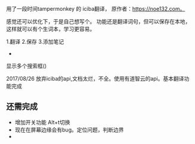 用了一段时间tampermonkey 的 iciba翻译，
原作者：https://noe132.com。

感觉还可以优化下，于是自己想写个。
功能还是翻译词句，但可以保存在本地，这样就可以有个生词本，学习更容易。

1.翻译
2.保存
3.添加笔记

*
显示多个搜索框()

2017/08/26 放弃iciba的api,文档太烂，不全。使用有道智云的api。基本翻译功能完成
## 还需完成
- 增加开关功能 Alt+t切换
- 现在在屏幕边缘会有bug。定位问题，判断边界
- 